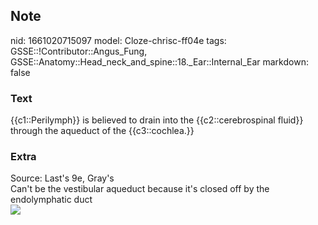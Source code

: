 ## Note
nid: 1661020715097
model: Cloze-chrisc-ff04e
tags: GSSE::!Contributor::Angus_Fung, GSSE::Anatomy::Head_neck_and_spine::18._Ear::Internal_Ear
markdown: false

### Text
{{c1::Perilymph}} is believed to drain into the {{c2::cerebrospinal fluid}} through the aqueduct of the {{c3::cochlea.}}

### Extra
<div>
  Source: Last's 9e, Gray's
</div>
<div>
  Can't be the vestibular aqueduct because it's closed off by the
  endolymphatic duct
</div><img src=
"paste-02dbc4f7d1bdb0d3b71b37b44c5bbae077365380.jpg">
